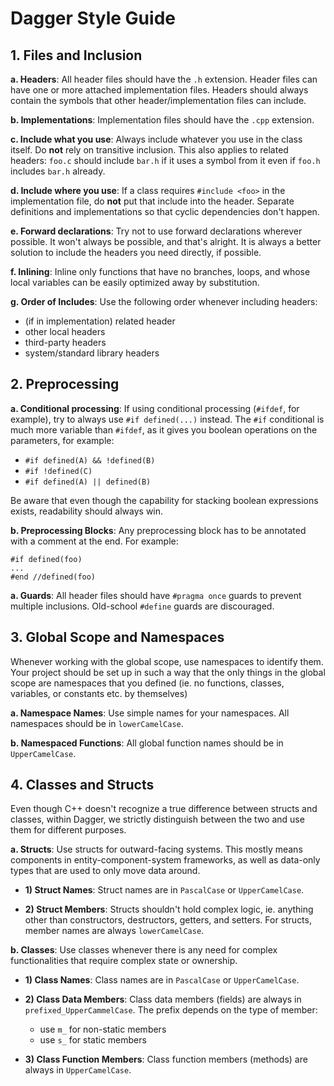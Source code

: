 # Dagger Style Guide

## 1. Files and Inclusion

**a. Headers**: All header files should have the `.h` extension. Header files can have one or more attached implementation files. 
Headers should always contain the symbols that other header/implementation files can include.

**b. Implementations**: Implementation files should have the `.cpp` extension.

**c. Include what you use**: Always include whatever you use in the class itself. Do **not** rely on transitive inclusion.
This also applies to related headers: `foo.c` should include `bar.h` if it uses a symbol from it even if `foo.h` includes `bar.h` already.

**d. Include where you use**: If a class requires `#include <foo>` in the implementation file, do **not** put that include into the header.
Separate definitions and implementations so that cyclic dependencies don't happen.

**e. Forward declarations**: Try not to use forward declarations wherever possible. It won't always be possible, and that's alright.
It is always a better solution to include the headers you need directly, if possible.

**f. Inlining**: Inline only functions that have no branches, loops, and whose local variables can be easily optimized away by substitution.

**g. Order of Includes**: Use the following order whenever including headers:
  - (if in implementation) related header
  - other local headers
  - third-party headers
  - system/standard library headers

## 2. Preprocessing

**a. Conditional processing**: If using conditional processing (`#ifdef`, for example), try to always use `#if defined(...)` instead.
The `#if` conditional is much more variable than `#ifdef`, as it gives you boolean operations on the parameters, for example:
  - `#if defined(A) && !defined(B)`
  - `#if !defined(C)`
  - `#if defined(A) || defined(B)`
  
Be aware that even though the capability for stacking boolean expressions exists, readability should always win.

**b. Preprocessing Blocks**: Any preprocessing block has to be annotated with a comment at the end. For example:
```
#if defined(foo)
...
#end //defined(foo)
```

**a. Guards**: All header files should have `#pragma once` guards to prevent multiple inclusions. Old-school `#define` guards are discouraged.

## 3. Global Scope and Namespaces

Whenever working with the global scope, use namespaces to identify them. Your project should be set up in such a way that the only things
in the global scope are namespaces that you defined (ie. no functions, classes, variables, or constants etc. by themselves)

**a. Namespace Names**: Use simple names for your namespaces. All namespaces should be in `lowerCamelCase`.

**b. Namespaced Functions**: All global function names should be in `UpperCamelCase`.

## 4. Classes and Structs

Even though C++ doesn't recognize a true difference between structs and classes, 
within Dagger, we strictly distinguish between the two and use them for different purposes.

**a. Structs**: Use structs for outward-facing systems. This mostly means components in entity-component-system frameworks, 
as well as data-only types that are used to only move data around.

  - **1) Struct Names**: Struct names are in `PascalCase` or `UpperCamelCase`.

  - **2) Struct Members**: Structs shouldn't hold complex logic, ie. anything other than constructors, destructors, getters, and setters.
For structs, member names are always `lowerCamelCase`.

**b. Classes**: Use classes whenever there is any need for complex functionalities that require complex state or ownership.

  - **1) Class Names**: Class names are in `PascalCase` or `UpperCamelCase`.
  
  - **2) Class Data Members**: Class data members (fields) are always in `prefixed_UpperCammelCase`. The prefix depends on the type of member:
    + use `m_` for non-static members
    + use `s_` for static members
  
  - **3) Class Function Members**: Class function members (methods) are always in `UpperCamelCase`.
